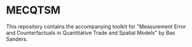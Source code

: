 # MECQTSM
This repository contains the accompanying toolkit for "Measurement Error and Counterfactuals in Quantitative Trade and Spatial Models" by Bas Sanders.
